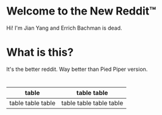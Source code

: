 # Welcome to the New Reddit™
Hi! I'm Jian Yang and Errich Bachman is dead.

# What is this?
It's the better reddit. Way better than Pied Piper version.

#
| table | table table |
|--|--|
| table table table | table table table table |

